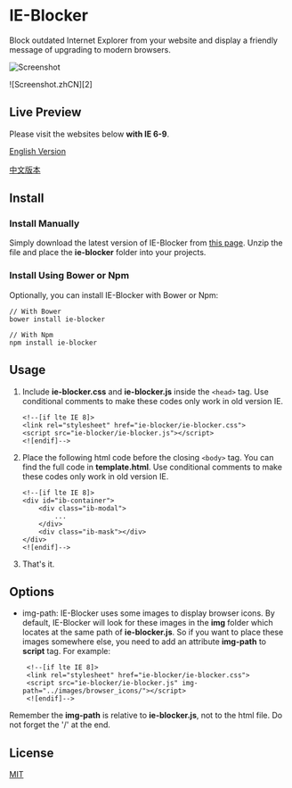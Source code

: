 # IE-Blocker
Block outdated Internet Explorer from your website and display a friendly message of upgrading to modern browsers.

![Screenshot][1]

![Screenshot.zhCN][2]

## Live Preview

Please visit the websites below **with IE 6-9**. 

[English Version][3]

[中文版本][4]

## Install

### Install Manually
Simply download the latest version of IE-Blocker from [this page][5]. Unzip the file and place the **ie-blocker** folder into your projects.

### Install Using Bower or Npm
Optionally, you can install IE-Blocker with Bower or Npm:

    // With Bower
    bower install ie-blocker
    
    // With Npm
    npm install ie-blocker

## Usage

 1. Include **ie-blocker.css** and **ie-blocker.js** inside the `<head>` tag. Use conditional comments to make these codes only work in old version IE.

        <!--[if lte IE 8]>
        <link rel="stylesheet" href="ie-blocker/ie-blocker.css">
        <script src="ie-blocker/ie-blocker.js"></script>
        <![endif]-->

 2. Place the following html code before the closing `<body>` tag. You can find the full code in **template.html**. Use conditional comments to make these codes only work in old version IE.

        <!--[if lte IE 8]>
        <div id="ib-container">
            <div class="ib-modal">
                ...
            </div>
            <div class="ib-mask"></div>
        </div>
        <![endif]-->
    
 3. That's it.

## Options

 - img-path:
IE-Blocker uses some images to display browser icons. By default, IE-Blocker will look for these images in the **img** folder which locates at the same path of **ie-blocker.js**.
So if you want to place these images somewhere else, you need to add an attribute **img-path** to **script** tag. For example:

        <!--[if lte IE 8]>
        <link rel="stylesheet" href="ie-blocker/ie-blocker.css">
        <script src="ie-blocker/ie-blocker.js" img-path="../images/browser_icons/"></script>
        <![endif]-->
Remember the **img-path** is relative to **ie-blocker.js**, not to the html file.
Do not forget the '/' at the end.

## License
[MIT][6]


  [1]: https://raw.githubusercontent.com/panteng/ie-blocker/master/screenshot.png
  [1]: https://raw.githubusercontent.com/panteng/ie-blocker/master/screenshot.zhCN.png
  [3]: http://panteng.me/demos/ie-blocker/demo.html
  [4]: http://panteng.me/demos/ie-blocker/demo.zhCN.html
  [5]: https://github.com/panteng/ie-blocker/releases
  [6]: http://opensource.org/licenses/mit-license.html
